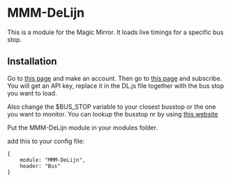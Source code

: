 # MMM-DeLijn

This is a module for the Magic Mirror. It loads live timings for a specific bus stop.

## Installation

Go to [this page](https://data.delijn.be/) and make an account. Then go to [this page](https://data.delijn.be/products/5978abf6e8b4390cc83196ad) and subscribe. You will get an API key, replace it in the DL.js file together with the bus stop you want to load.

Also change the $BUS_STOP variable to your closest busstop or the one you want to monitor. You can lookup the busstop nr by using [this website](https://www.delijn.be/en/haltes/)

Put the MMM-DeLijn module in your modules folder.

add this to your config file:
```
{
    module: "MMM-DeLijn",
	header: "Bus"
}
```